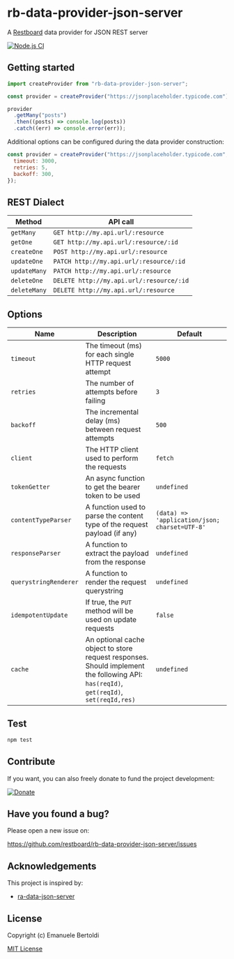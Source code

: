 # rb-data-provider-json-server

A [Restboard](https://restboard.github.io/) data provider for JSON REST server

[![Node.js CI](https://github.com/restboard/rb-data-provider-json-server/actions/workflows/node.js.yml/badge.svg)](https://github.com/restboard/rrb-data-provider-json-server/actions/workflows/node.js.yml)

## Getting started

```js
import createProvider from "rb-data-provider-json-server";

const provider = createProvider("https://jsonplaceholder.typicode.com");

provider
  .getMany("posts")
  .then((posts) => console.log(posts))
  .catch((err) => console.error(err));
```

Additional options can be configured during the data provider construction:

```js
const provider = createProvider("https://jsonplaceholder.typicode.com", {
  timeout: 3000,
  retries: 5,
  backoff: 300,
});
```

## REST Dialect

| Method       | API call                                 |
| ------------ | ---------------------------------------- |
| `getMany`    | `GET http://my.api.url/:resource`        |
| `getOne`     | `GET http://my.api.url/:resource/:id`    |
| `createOne`  | `POST http://my.api.url/:resource`       |
| `updateOne`  | `PATCH http://my.api.url/:resource/:id`  |
| `updateMany` | `PATCH http://my.api.url/:resource`      |
| `deleteOne`  | `DELETE http://my.api.url/:resource/:id` |
| `deleteMany` | `DELETE http://my.api.url/:resource`     |

## Options

| Name                  | Description                                           | Default     |
| --------------------- | ----------------------------------------------------- | ----------- |
| `timeout`             | The timeout (ms) for each single HTTP request attempt | `5000`      |
| `retries`             | The number of attempts before failing                 | `3`         |
| `backoff`             | The incremental delay (ms) between request attempts   | `500`       |
| `client`              | The HTTP client used to perform the requests          | `fetch`     |
| `tokenGetter`         | An async function to get the bearer token to be used  | `undefined` |
| `contentTypeParser`   | A function used to parse the content type of the request payload (if any) | `(data) => 'application/json; charset=UTF-8'` |
| `responseParser`      | A function to extract the payload from the response   | `undefined` |
| `querystringRenderer` | A function to render the request querystring          | `undefined` |
| `idempotentUpdate`    | If true, the `PUT` method will be used on update requests | `false`     |
| `cache`               | An optional cache object to store request responses. Should implement the following API: `has(reqId)`, `get(reqId)`, `set(reqId,res)` | `undefined` |

## Test

```bash
npm test
```

## Contribute

If you want, you can also freely donate to fund the project development:

[![Donate](https://www.paypalobjects.com/en_US/i/btn/btn_donate_SM.gif)](https://paypal.me/EBertoldi)

## Have you found a bug?

Please open a new issue on:

<https://github.com/restboard/rb-data-provider-json-server/issues>

## Acknowledgements

This project is inspired by:

- [ra-data-json-server](https://github.com/marmelab/react-admin/tree/master/packages/ra-data-json-server)

## License

Copyright (c) Emanuele Bertoldi

[MIT License](http://en.wikipedia.org/wiki/MIT_License)
